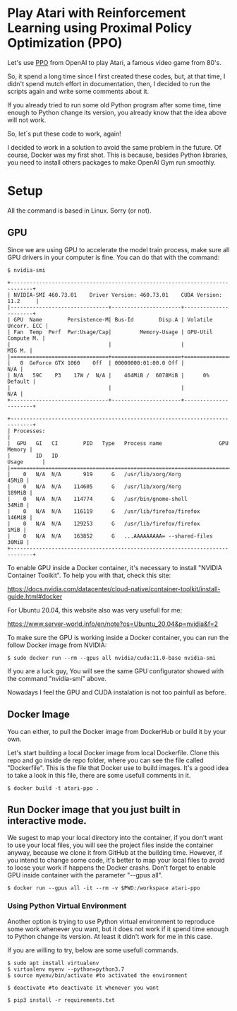 # Play Atari with Reinforcement Learning using Proximal Policy Optimization (PPO)

Let's use [PPO](https://openai.com/blog/openai-baselines-ppo) from OpenAI to play Atari, a famous video game from 80's.

So, it spend a long time since I first created these codes, but, at that time, I didn't spend mutch effort in documentation, then, I decided to run the scripts again and write some comments about it.

If you already tried to run some old Python program after some time, time enough to Python change its version, you already know that the idea above will not work. 

So, let`s put these code to work, again!

I decided to work in a solution to avoid the same problem in the future. Of course, Docker was my first shot. This is because, besides Python libraries, you need to install others packages to make OpenAI Gym run smoothly.

# Setup

All the command is based in Linux. Sorry (or not).

## GPU
Since we are using GPU to accelerate the model train process, make sure all GPU drivers in your computer is fine. You can do that with the command:

```
$ nvidia-smi

+-----------------------------------------------------------------------------+
| NVIDIA-SMI 460.73.01    Driver Version: 460.73.01    CUDA Version: 11.2     |
|-------------------------------+----------------------+----------------------+
| GPU  Name        Persistence-M| Bus-Id        Disp.A | Volatile Uncorr. ECC |
| Fan  Temp  Perf  Pwr:Usage/Cap|         Memory-Usage | GPU-Util  Compute M. |
|                               |                      |               MIG M. |
|===============================+======================+======================|
|   0  GeForce GTX 1060    Off  | 00000000:01:00.0 Off |                  N/A |
| N/A   59C    P3    17W /  N/A |    464MiB /  6078MiB |      0%      Default |
|                               |                      |                  N/A |
+-------------------------------+----------------------+----------------------+
                                                                               
+-----------------------------------------------------------------------------+
| Processes:                                                                  |
|  GPU   GI   CI        PID   Type   Process name                  GPU Memory |
|        ID   ID                                                   Usage      |
|=============================================================================|
|    0   N/A  N/A       919      G   /usr/lib/xorg/Xorg                 45MiB |
|    0   N/A  N/A    114605      G   /usr/lib/xorg/Xorg                189MiB |
|    0   N/A  N/A    114774      G   /usr/bin/gnome-shell               34MiB |
|    0   N/A  N/A    116119      G   /usr/lib/firefox/firefox          146MiB |
|    0   N/A  N/A    129253      G   /usr/lib/firefox/firefox            1MiB |
|    0   N/A  N/A    163852      G   ...AAAAAAAAA= --shared-files       30MiB |
+-----------------------------------------------------------------------------+

```

To enable GPU inside a Docker container, it's necessary to install "NVIDIA Container Toolkit". To help you with that, check this site: 

https://docs.nvidia.com/datacenter/cloud-native/container-toolkit/install-guide.html#docker

For Ubuntu 20.04, this website also was very usefull for me: 

https://www.server-world.info/en/note?os=Ubuntu_20.04&p=nvidia&f=2


To make sure the GPU is working inside a Docker container, you can run the follow Docker image from NVIDIA:

```
$ sudo docker run --rm --gpus all nvidia/cuda:11.0-base nvidia-smi
```

If you are a luck guy, You will see the same GPU configurator showed with the command "nvidia-smi" above.

Nowadays I feel the GPU and CUDA instalation is not too painfull as before.


## Docker Image

You can either, to  pull the Docker image from DockerHub or build it by your own.

Let's start building a local Docker image from local Dockerfile. Clone this repo and go inside de repo folder, where you can see the file called "Dockerfile". This is the file that Docker use to build images. It's a good idea to take a look in this file, there are some usefull comments in it.

```
$ docker build -t atari-ppo .
```

## Run Docker image that you just built in interactive mode.

We sugest to map your local directory into the container, if you don't want to use your local files, you will see the project files inside the container anyway, because we clone it from GitHub at the building time. However, if you intend to change some code, it's better to map your local files to avoid to loose your work if happens the Docker crashs. Don't forget to enable GPU inside container with the parameter "--gpus all".

```
$ docker run --gpus all -it --rm -v $PWD:/workspace atari-ppo
```

### Using Python Virtual Environment

Another option is trying to use Python virtual environment to reproduce some work whenever you want, but it does not work if it spend time enough to Python change its version. At least it didn't work for me in this case.

If you are willing to try, below are some usefull commands.


```
$ sudo apt install virtualenv
$ virtualenv myenv --python=python3.7
$ source myenv/bin/activate #to activated the environment

$ deactivate #to deactivate it whenever you want

$ pip3 install -r requirements.txt

```


